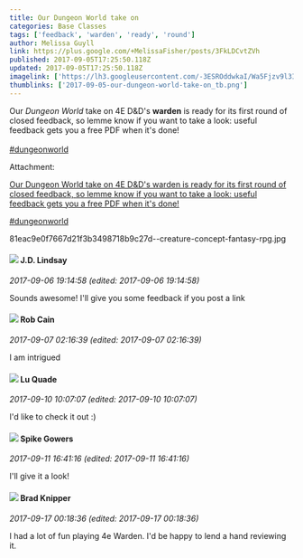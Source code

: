 ```yaml
---
title: Our Dungeon World take on
categories: Base Classes
tags: ['feedback', 'warden', 'ready', 'round']
author: Melissa Guyll
link: https://plus.google.com/+MelissaFisher/posts/3FkLDCvtZVh
published: 2017-09-05T17:25:50.118Z
updated: 2017-09-05T17:25:50.118Z
imagelink: ['https://lh3.googleusercontent.com/-3ESROddwkaI/Wa5Fjzv9l3I/AAAAAAAAZQ0/gEKwPETtFy8RREb3ikX6CpdS_1NeLVIJACJoC/w400-h760/81eac9e0f7667d21f3b3498718b9c27d--creature-concept-fantasy-rpg.jpg']
thumblinks: ['2017-09-05-our-dungeon-world-take-on_tb.png']
---
```


Our <i>Dungeon World</i> take on 4E D&amp;D&#39;s <b>warden</b> is ready for its first round of closed feedback, so lemme know if you want to take a look: useful feedback gets you a free PDF when it&#39;s done!<br /><br /><a rel="nofollow" class="ot-hashtag" href="https://plus.google.com/s/%23dungeonworld/posts">#dungeonworld</a>


Attachment:

<a href='https://plus.google.com/photos/117134143142507309944/albums/6462178995087641153/6462178996812355442?sqi=100084733231320276299&sqsi=55379595-98b4-44a1-92bf-a8a8758d88f4'>Our Dungeon World take on 4E D&D's warden is ready for its first round of closed feedback, so lemme know if you want to take a look: useful feedback gets you a free PDF when it's done!

#dungeonworld</a>


81eac9e0f7667d21f3b3498718b9c27d--creature-concept-fantasy-rpg.jpg
<div id='comment z12oenia4tjkctjch232tznqwwi2znhas04'>
  <h4><img src='{{site.baseurl}}//images/avatars/103178403914075710096_photo.jpg'> J.D. Lindsay</h4>
      <p><cite>2017-09-06 19:14:58 (edited: 2017-09-06 19:14:58)</cite></p>
        <p>Sounds awesome! I&#39;ll give you some feedback if you post  a link</p>
</div>
        

<div id='comment z12oenia4tjkctjch232tznqwwi2znhas04'>
  <h4><img src='{{site.baseurl}}//images/avatars/109642651284569232843_photo.jpg'> Rob Cain</h4>
      <p><cite>2017-09-07 02:16:39 (edited: 2017-09-07 02:16:39)</cite></p>
        <p>I am intrigued<br /></p>
</div>
        

<div id='comment z12oenia4tjkctjch232tznqwwi2znhas04'>
  <h4><img src='{{site.baseurl}}//images/avatars/100509283038661879827_photo.jpg'> Lu Quade</h4>
      <p><cite>2017-09-10 10:07:07 (edited: 2017-09-10 10:07:07)</cite></p>
        <p>I&#39;d like to check it out :)<br /></p>
</div>
        

<div id='comment z12oenia4tjkctjch232tznqwwi2znhas04'>
  <h4><img src='{{site.baseurl}}//images/avatars/105661963793197538310_photo.jpg'> Spike Gowers</h4>
      <p><cite>2017-09-11 16:41:16 (edited: 2017-09-11 16:41:16)</cite></p>
        <p>I&#39;ll give it a look!</p>
</div>
        

<div id='comment z12oenia4tjkctjch232tznqwwi2znhas04'>
  <h4><img src='{{site.baseurl}}//images/avatars/108277995888635596339_photo.jpg'> Brad Knipper</h4>
      <p><cite>2017-09-17 00:18:36 (edited: 2017-09-17 00:18:36)</cite></p>
        <p>I had a lot of fun playing 4e Warden. I&#39;d be happy to lend a hand reviewing it.</p>
</div>
        